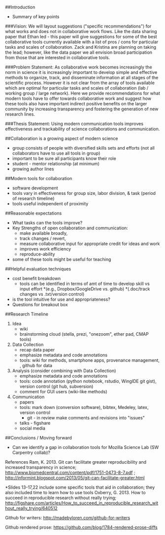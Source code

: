##Introduction
* Summary of key points

###Vision:
We will layout suggestions ("specific recommendations") for what works and does not in collaborative work flows. 
Like the data sharing paper that Ethan led - this paper will give suggestions for some of the best collaborative tools currently available with a list of pros / cons for particular tasks and scales of collaboration. 
Zack and Kristina are planning on taking the lead; however, like the data paper we all envision broad participation from those that are interested in collaborative tools. 

###Problem Statement:
As collaborative work becomes increasingly the norm in science it is increasingly important to develop simple and effective methods to organize, track, and disseminate information at all stages of the scientific process. 
However it is not clear from the array of tools available which are optimal for particular tasks and scales of collaboration (lab / working group / large network). 
Here we provide recommendations for what modern tools have to offer towards collaborative work and suggest how these tools also have important indirect positive benefits on the larger community by increasing transparency and fostering the generation of new research lines.

###Thesis Statement:
Using modern communication tools improves effectiveness and trackability of science collaborations and communication.

##Collaboration is a growing aspect of modern science
* group consists of people with diversified skills sets and efforts (not all collaborators have to use all tools in group)
* important to be sure all participants know their role
* student - mentor relationship (at minimum)
* growing author lines

##Modern tools for collaboration
* software development
* tools vary in effectiveness for group size, labor division, &  task (period of research timeline)
* tools useful independent of proximity
 
##Reasonable expectations
* What tasks can the tools improve?
* Key Strengths of open collaboration and communication: 
  * make available broadly, 
  * track changes / revert,
  * measure collaborative input for appropriate credit for ideas and work
  * improves work efficiency
  * reproduce-ability
* some of these tools might be useful for teaching
 
##Helpful evaluation techniques
* cost benefit breakdown 
  * tools can be identified in terms of amt of time to develop skill vs input effort 
  *(e.g., Dropbox/GoogleDrive vs. github)
  *(.doc/track changes vs .txt/version control)
* is the tool intuitive for use and appropriateness?
* Questions for breakout box
 
##Research Timeline
1. Idea
   * wiki
   * brainstorming cloud (stella, prezi, "onezoom",  ether pad, CMAP tools)
2. Data Collection
   * recap data paper
   * emphasize metadata and code annotations
   * tools: wiki for methods, smartphone apps, provenance management, , github for data 
3. Analysis (consider combining with Data Collection)
   * emphasize metadata and code annotations
   * tools: code annotation (python notebook, rstudio, WingIDE git gist), version control (git hub, subversion)
   * comment for GUI users (wiki-like methods)
4. Communication
   * papers
   * tools: mark down (conversion software), bibtex, Medeley, latex, version control
     * git - in review make comments and revisions into "issues"
   * talks - figshare
   * social media

##Conclusions / Moving forward
* Can we identify a gap in collaboration tools for Mozilla Science Lab (SW Carpentry collab)?

References
Ram, K. 2013. Git can facilitate greater reproducibility and increased transparency in science; http://www.biomedcentral.com/content/pdf/1751-0473-8-7.pdf ; http://informint.blogspot.com/2013/05/git-can-facilitate-greater.html

*Slides 13-17,22 include some specific tools that aid in collaboration; they also included time to learn how to use tools
Oxberry, G. 2013. How to succeed in reproducible research without really trying; http://figshare.com/articles/How_to_succeed_in_reproducible_research_without_really_trying/640512 

Github for writers: http://madebyloren.com/github-for-writers

Github rendered prose: https://github.com/blog/1784-rendered-prose-diffs
